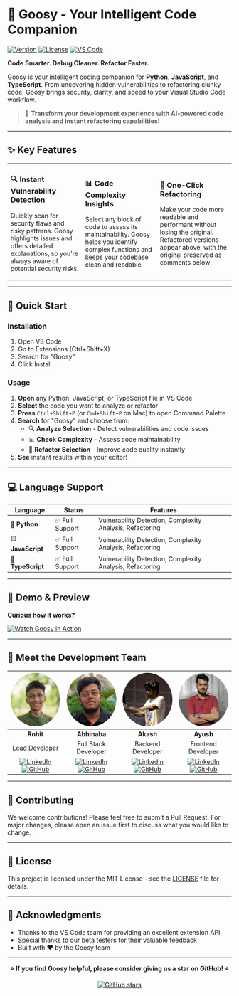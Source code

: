 # 🪿 Goosy - Your Intelligent Code Companion

[![Version](https://img.shields.io/badge/version-1.0.0-blue.svg)](https://github.com/your-repo/goosy)
[![License](https://img.shields.io/badge/license-MIT-green.svg)](LICENSE)
[![VS Code](https://img.shields.io/badge/VS%20Code-1.74+-brightgreen.svg)](https://code.visualstudio.com/)

**Code Smarter. Debug Cleaner. Refactor Faster.**

Goosy is your intelligent coding companion for **Python**, **JavaScript**, and **TypeScript**. From uncovering hidden vulnerabilities to refactoring clunky code, Goosy brings security, clarity, and speed to your Visual Studio Code workflow.

> 🚀 **Transform your development experience with AI-powered code analysis and instant refactoring capabilities!**

---

## ✨ Key Features

<table>
<tr>
<td width="33%">

### 🔍 **Instant Vulnerability Detection**
Quickly scan for security flaws and risky patterns. Goosy highlights issues and offers detailed explanations, so you're always aware of potential security risks.

</td>
<td width="33%">

### 📊 **Code Complexity Insights**
Select any block of code to assess its maintainability. Goosy helps you identify complex functions and keeps your codebase clean and readable.

</td>
<td width="33%">

### 🧠 **One-Click Refactoring**
Make your code more readable and performant without losing the original. Refactored versions appear above, with the original preserved as comments below.

</td>
</tr>
</table>

---

## 🚀 Quick Start

### Installation
1. Open VS Code
2. Go to Extensions (Ctrl+Shift+X)
3. Search for "Goosy"
4. Click Install

### Usage
1. **Open** any Python, JavaScript, or TypeScript file in VS Code
2. **Select** the code you want to analyze or refactor
3. **Press** `Ctrl+Shift+P` (or `Cmd+Shift+P` on Mac) to open Command Palette
4. **Search** for "Goosy" and choose from:
   - 🔍 **Analyze Selection** - Detect vulnerabilities and code issues
   - 📊 **Check Complexity** - Assess code maintainability 
   - 🧠 **Refactor Selection** - Improve code quality instantly
5. **See** instant results within your editor!

---

## 💻 Language Support

<div align="center">

| Language | Status | Features |
|----------|--------|----------|
| 🐍 **Python** | ✅ Full Support | Vulnerability Detection, Complexity Analysis, Refactoring |
| 🟨 **JavaScript** | ✅ Full Support | Vulnerability Detection, Complexity Analysis, Refactoring |
| 🔷 **TypeScript** | ✅ Full Support | Vulnerability Detection, Complexity Analysis, Refactoring |

</div>

---

## 🎥 Demo & Preview

**Curious how it works?**

[![Watch Goosy in Action](https://img.shields.io/badge/▶️%20Watch%20Demo-YouTube-red?style=for-the-badge)](https://youtu.be/T_8CScm3SBk?si=M3Vp3SYvG4UNo8_y)

---

## 👥 Meet the Development Team

<div align="center">

| <img src="src/images/devs/rohit.jpg" width="120" height="120" style="border-radius: 50%;"> | <img src="src/images/devs/abhinaba.png" width="120" height="120" style="border-radius: 50%;"> | <img src="src/images/devs/akash.png" width="120" height="120" style="border-radius: 50%;"> | <img src="src/images/devs/ayush.png" width="120" height="120" style="border-radius: 50%;"> |
|:---:|:---:|:---:|:---:|
| **Rohit** | **Abhinaba** | **Akash** | **Ayush** |
| Lead Developer | Full Stack Developer | Backend Developer | Frontend Developer |
| [![LinkedIn](https://img.shields.io/badge/LinkedIn-0077B5?style=flat&logo=linkedin&logoColor=white)](https://linkedin.com/in/rohit-dev) [![GitHub](https://img.shields.io/badge/GitHub-100000?style=flat&logo=github&logoColor=white)](https://github.com/rohit-dev) | [![LinkedIn](https://img.shields.io/badge/LinkedIn-0077B5?style=flat&logo=linkedin&logoColor=white)](https://linkedin.com/in/abhinaba-dev) [![GitHub](https://img.shields.io/badge/GitHub-100000?style=flat&logo=github&logoColor=white)](https://github.com/abhinaba-dev) | [![LinkedIn](https://img.shields.io/badge/LinkedIn-0077B5?style=flat&logo=linkedin&logoColor=white)](https://linkedin.com/in/akash-dev) [![GitHub](https://img.shields.io/badge/GitHub-100000?style=flat&logo=github&logoColor=white)](https://github.com/akash-dev) | [![LinkedIn](https://img.shields.io/badge/LinkedIn-0077B5?style=flat&logo=linkedin&logoColor=white)](https://linkedin.com/in/ayush-dev) [![GitHub](https://img.shields.io/badge/GitHub-100000?style=flat&logo=github&logoColor=white)](https://github.com/ayush-dev) |

</div>

---

## 🤝 Contributing

We welcome contributions! Please feel free to submit a Pull Request. For major changes, please open an issue first to discuss what you would like to change.

---

## 📄 License

This project is licensed under the MIT License - see the [LICENSE](LICENSE) file for details.

---

## 🙏 Acknowledgments

- Thanks to the VS Code team for providing an excellent extension API
- Special thanks to our beta testers for their valuable feedback
- Built with ❤️ by the Goosy team

---

<div align="center">

**⭐ If you find Goosy helpful, please consider giving us a star on GitHub! ⭐**

[![GitHub stars](https://img.shields.io/github/stars/your-repo/goosy.svg?style=social&label=Star)](https://github.com/your-repo/goosy)

</div>